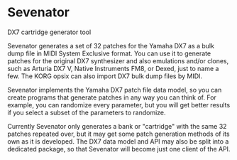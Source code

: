 # Sevenator

DX7 cartridge generator tool

Sevenator generates a set of 32 patches for the Yamaha DX7 as a bulk dump file
in MIDI System Exclusive format. You can use it to generate patches for the
original DX7 synthesizer and also emulations and/or clones, such as Arturia DX7 V,
Native Instruments FM8, or Dexed, just to name a few. The KORG opsix can also
import DX7 bulk dump files by MIDI.

Sevenator implements the Yamaha DX7 patch file data model, so you can create
programs that generate patches in any way you can think of. For example, you
can randomize every parameter, but you will get better results if you select
a subset of the parameters to randomize.

Currently Sevenator only generates a bank or "cartridge" with the same 32 patches
repeated over, but it may get some patch generation methods of its own as it
is developed. The DX7 data model and API may also be split into a dedicated
package, so that Sevenator will become just one client of the API.
